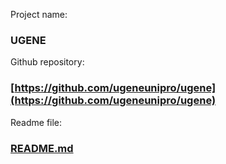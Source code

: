 Project name: 
### UGENE

Github repository: 
### [https://github.com/ugeneunipro/ugene](https://github.com/ugeneunipro/ugene)

Readme file:     
### [README.md](https://github.com/ugeneunipro/ugene/blob/master/README.md)
